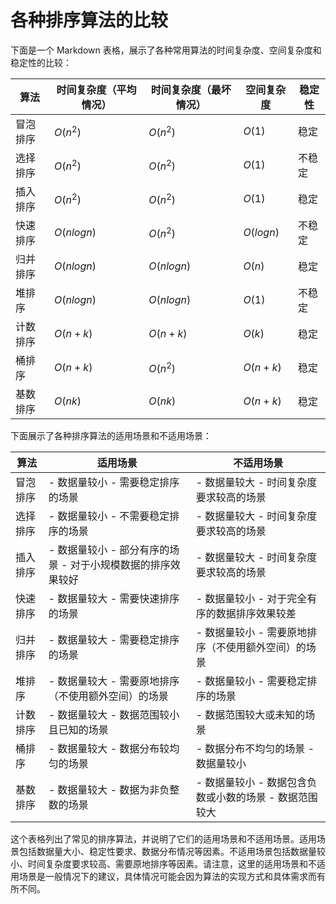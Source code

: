 # 各种排序算法的比较

下面是一个 Markdown 表格，展示了各种常用算法的时间复杂度、空间复杂度和稳定性的比较：

| 算法     | 时间复杂度（平均情况） | 时间复杂度（最坏情况） | 空间复杂度 | 稳定性 |
| -------- | ---------------------- | ---------------------- | ---------- | ------ |
| 冒泡排序 | $O(n^2)$               | $O(n^2)$               | $O(1)$     | 稳定   |
| 选择排序 | $O(n^2)$               | $O(n^2)$               | $O(1)$     | 不稳定 |
| 插入排序 | $O(n^2)$               | $O(n^2)$               | $O(1)$     | 稳定   |
| 快速排序 | $O(nlogn)$             | $O(n^2)$               | $O(logn)$  | 不稳定 |
| 归并排序 | $O(nlogn)$             | $O(nlogn)$             | $O(n)$     | 稳定   |
| 堆排序   | $O(nlogn)$             | $O(nlogn)$             | $O(1)$     | 不稳定 |
| 计数排序 | $O(n+k)$               | $O(n+k)$               | $O(k)$     | 稳定   |
| 桶排序   | $O(n+k)$               | $O(n^2)$               | $O(n+k)$   | 稳定   |
| 基数排序 | $O(nk)$                | $O(nk)$                | $O(n+k)$   | 稳定   |

下面展示了各种排序算法的适用场景和不适用场景：

| 算法     | 适用场景                                                     | 不适用场景                                             |
| -------- | ------------------------------------------------------------ | ------------------------------------------------------ |
| 冒泡排序 | - 数据量较小 - 需要稳定排序的场景                            | - 数据量较大 - 时间复杂度要求较高的场景                |
| 选择排序 | - 数据量较小 - 不需要稳定排序的场景                          | - 数据量较大 - 时间复杂度要求较高的场景                |
| 插入排序 | - 数据量较小 - 部分有序的场景 - 对于小规模数据的排序效果较好 | - 数据量较大 - 时间复杂度要求较高的场景                |
| 快速排序 | - 数据量较大 - 需要快速排序的场景                            | - 数据量较小 - 对于完全有序的数据排序效果较差          |
| 归并排序 | - 数据量较大 - 需要稳定排序的场景                            | - 数据量较小 - 需要原地排序（不使用额外空间）的场景    |
| 堆排序   | - 数据量较大 - 需要原地排序（不使用额外空间）的场景          | - 数据量较小 - 需要稳定排序的场景                      |
| 计数排序 | - 数据量较大 - 数据范围较小且已知的场景                      | - 数据范围较大或未知的场景                             |
| 桶排序   | - 数据量较大 - 数据分布较均匀的场景                          | - 数据分布不均匀的场景 - 数据量较小                    |
| 基数排序 | - 数据量较大 - 数据为非负整数的场景                          | - 数据量较小 - 数据包含负数或小数的场景 - 数据范围较大 |

这个表格列出了常见的排序算法，并说明了它们的适用场景和不适用场景。适用场景包括数据量大小、稳定性要求、数据分布情况等因素。不适用场景包括数据量较小、时间复杂度要求较高、需要原地排序等因素。请注意，这里的适用场景和不适用场景是一般情况下的建议，具体情况可能会因为算法的实现方式和具体需求而有所不同。
